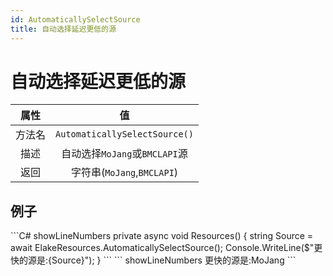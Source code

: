 ```yaml
---
id: AutomaticallySelectSource
title: 自动选择延迟更低的源
---
```


# 自动选择延迟更低的源

|  属性  |              值               |
| :----: | :---------------------------: |
| 方法名 | `AutomaticallySelectSource()` |
|  描述  | 自动选择`MoJang`或`BMCLAPI`源 |
|  返回  |  字符串(`MoJang`,`BMCLAPI`)   |

## 例子

<Tabs>
    <TabItem value="Code" label="代码">
        ```C# showLineNumbers
        private async void Resources()
        {
            string Source = await ElakeResources.AutomaticallySelectSource();
            Console.WriteLine($"更快的源是:{Source}");
        }
        ```
    </TabItem>
    <TabItem value="Return" label="返回">
        ``` showLineNumbers
        更快的源是:MoJang
        ```
    </TabItem>
</Tabs>
